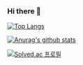 ### Hi there 👋

[![Top Langs](https://github-readme-stats.vercel.app/api/top-langs/?username=LYHyoung&langs_count=5)](https://github.com/anuraghazra/github-readme-stats)

[![Anurag's github stats](https://github-readme-stats.vercel.app/api?username=LYHyoung)](https://github.com/anuraghazra/github-readme-stats)

[![Solved.ac
프로필](http://mazassumnida.wtf/api/generate_badge?boj={lyh4186})](https://solved.ac/profile/lyh4186)

<!--
**LYHyoung/LYHyoung** is a ✨ _special_ ✨ repository because its `README.md` (this file) appears on your GitHub profile.

Here are some ideas to get you started:

- 🔭 I’m currently working on ...
- 🌱 I’m currently learning ...
- 👯 I’m looking to collaborate on ...
- 🤔 I’m looking for help with ...
- 💬 Ask me about ...
- 📫 How to reach me: ...
- 😄 Pronouns: ...
- ⚡ Fun fact: ...
-->
